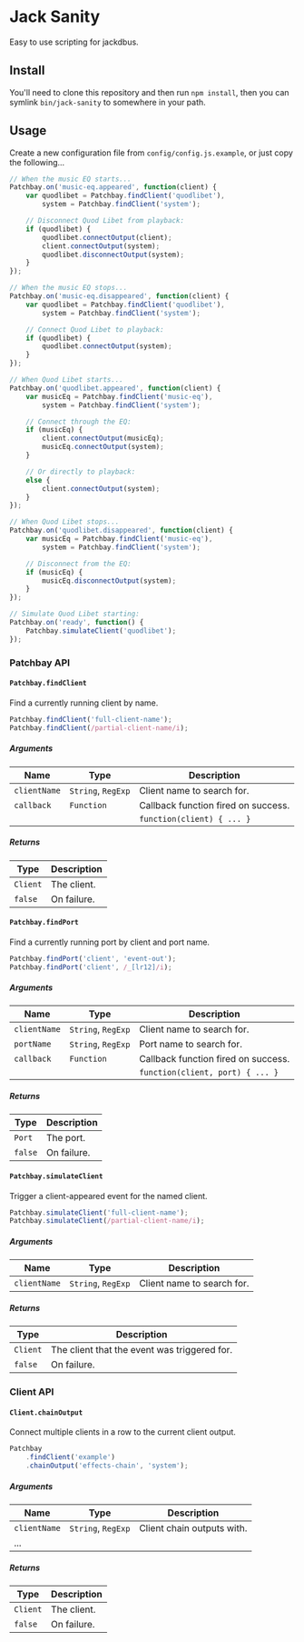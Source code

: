 # Jack Sanity

Easy to use scripting for jackdbus.


## Install

You'll need to clone this repository and then run `npm install`, then you can symlink `bin/jack-sanity` to somewhere in your path.


## Usage

Create a new configuration file from `config/config.js.example`, or just copy the following...

```js
// When the music EQ starts...
Patchbay.on('music-eq.appeared', function(client) {
	var quodlibet = Patchbay.findClient('quodlibet'),
		system = Patchbay.findClient('system');

	// Disconnect Quod Libet from playback:
	if (quodlibet) {
		quodlibet.connectOutput(client);
		client.connectOutput(system);
		quodlibet.disconnectOutput(system);
	}
});

// When the music EQ stops...
Patchbay.on('music-eq.disappeared', function(client) {
	var quodlibet = Patchbay.findClient('quodlibet'),
		system = Patchbay.findClient('system');

	// Connect Quod Libet to playback:
	if (quodlibet) {
		quodlibet.connectOutput(system);
	}
});

// When Quod Libet starts...
Patchbay.on('quodlibet.appeared', function(client) {
	var musicEq = Patchbay.findClient('music-eq'),
		system = Patchbay.findClient('system');

	// Connect through the EQ:
	if (musicEq) {
		client.connectOutput(musicEq);
		musicEq.connectOutput(system);
	}

	// Or directly to playback:
	else {
		client.connectOutput(system);
	}
});

// When Quod Libet stops...
Patchbay.on('quodlibet.disappeared', function(client) {
	var musicEq = Patchbay.findClient('music-eq'),
		system = Patchbay.findClient('system');

	// Disconnect from the EQ:
	if (musicEq) {
		musicEq.disconnectOutput(system);
	}
});

// Simulate Quod Libet starting:
Patchbay.on('ready', function() {
	Patchbay.simulateClient('quodlibet');
});
```

### Patchbay API
#### `Patchbay.findClient`

Find a currently running client by name.

```js
Patchbay.findClient('full-client-name');
Patchbay.findClient(/partial-client-name/i);
```

##### Arguments

| Name			| Type					| Description							|
|---------------|-----------------------|---------------------------------------|
| `clientName`	| `String`, `RegExp`	| Client name to search for.			|
| `callback`	| `Function`			| Callback function fired on success.	|
|				|						| `function(client) { ... }`			|

##### Returns

| Type		| Description	|
|-----------|---------------|
| `Client`	| The client.	|
| `false`	| On failure.	|


#### `Patchbay.findPort`

Find a currently running port by client and port name.

```js
Patchbay.findPort('client', 'event-out');
Patchbay.findPort('client', /_[lr12]/i);
```

##### Arguments

| Name			| Type					| Description							|
|---------------|-----------------------|---------------------------------------|
| `clientName`	| `String`, `RegExp`	| Client name to search for.			|
| `portName`	| `String`, `RegExp`	| Port name to search for.				|
| `callback`	| `Function`			| Callback function fired on success.	|
|				|						| `function(client, port) { ... }`		|

##### Returns

| Type		| Description	|
|-----------|---------------|
| `Port`	| The port.	|
| `false`	| On failure.	|


#### `Patchbay.simulateClient`

Trigger a client-appeared event for the named client.

```js
Patchbay.simulateClient('full-client-name');
Patchbay.simulateClient(/partial-client-name/i);
```

##### Arguments

| Name			| Type					| Description					|
|---------------|-----------------------|-------------------------------|
| `clientName`	| `String`, `RegExp`	| Client name to search for.	|

##### Returns

| Type		| Description									|
|-----------|-----------------------------------------------|
| `Client`	| The client that the event was triggered for.	|
| `false`	| On failure.									|


### Client API
#### `Client.chainOutput`

Connect multiple clients in a row to the current client output.

```js
Patchbay
	.findClient('example')
	.chainOutput('effects-chain', 'system');
```

##### Arguments

| Name			| Type					| Description					|
|---------------|-----------------------|-------------------------------|
| `clientName`	| `String`, `RegExp`	| Client chain outputs with.	|
| ...			|						|								|

##### Returns

| Type		| Description	|
|-----------|---------------|
| `Client`	| The client.	|
| `false`	| On failure.	|